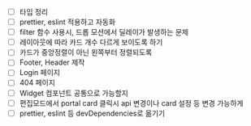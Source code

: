 - [ ] 타입 정리
- [ ] prettier, eslint 적용하고 자동화
- [ ] filter 함수 사용시, 드롭 모션에서 딜레이가 발생하는 문제
- [ ] 레이아웃에 따라 카드 개수 다르게 보이도록 하기
- [ ] 카드가 중앙정렬이 아닌 왼쪽부터 정렬되도록
- [ ] Footer, Header 제작
- [ ] Login 페이지
- [ ] 404 페이지
- [ ] Widget 컴포넌트 공통으로 가능할지
- [ ] 편집모드에서 portal card 클릭시 api 변경이나 card 설정 등 변경 가능하게
- [ ] prettier, eslint 등 devDependencies로 옮기기

